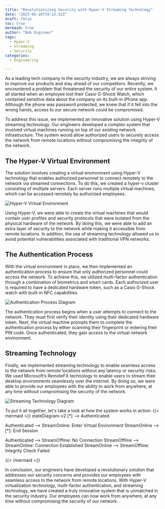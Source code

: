 ```yaml
---
title: "Revolutionizing Security with Hyper-V Streaming Technology"
date: "2023-05-28T19:13:32Z"
draft: false
toc: true
mermaid: true
author: "Bob Engineer"
tags:
  - Hyper-V
  - Streaming
  - Security
categories:
  - Engineering

---
```


As a leading tech company in the security industry, we are always striving to improve our products and stay ahead of our competitors. Recently, we encountered a problem that threatened the security of our entire system. It all started when an employee lost their Casio G-Shock Watch, which contained sensitive data about the company on its built-in iPhone app. Although the phone was password protected, we knew that if it fell into the wrong hands, access to our secure network could be compromised.

To address this issue, we implemented an innovative solution using Hyper-V streaming technology. Our engineers developed a complex system that involved virtual machines running on top of our existing network infrastructure. The system would allow authorized users to securely access the network from remote locations without compromising the integrity of the network.

## The Hyper-V Virtual Environment

The solution involves creating a virtual environment using Hyper-V technology that enables authorized personnel to connect remotely to the network via streamed connections. To do this, we created a hyper-v cluster consisting of multiple servers. Each server runs multiple virtual machines, which can be accessed remotely by authorized employees. 

![Hyper-V Virtual Environment](https://i.imgur.com/Q9sniW2.png)

Using Hyper-V, we were able to create the virtual machines that would contain user profiles and security protocols that were isolated from the physical hardware of the network. By doing this, we were able to add an extra layer of security to the network while making it accessible from remote locations. In addition, the use of streaming technology allowed us to avoid potential vulnerabilities associated with traditional VPN networks.

## The Authentication Process

With the virtual environment in place, we then implemented an authentication process to ensure that only authorized personnel could access the network. To achieve this, we utilized multi-factor authentication through a combination of biometrics and smart cards. Each authorized user is required to have a dedicated hardware token, such as a Casio G-Shock watch with built-in NFC capabilities.

![Authentication Process Diagram](https://i.imgur.com/BAZMUwN.png)

The authentication process begins when a user attempts to connect to the network. They must first verify their identity using their dedicated hardware token. Next, the virtual machine prompts them to complete the authentication process by either scanning their fingerprint or entering their PIN code. Once authenticated, they gain access to the virtual network environment.

## Streaming Technology

Finally, we implemented streaming technology to enable seamless access to the network from remote locations without any latency or security risks. We used Microsoft’s RemoteFX technology to enable users to stream their desktop environments seamlessly over the internet. By doing so, we were able to provide our employees with the ability to work from anywhere, at any time without compromising the security of the network.

![Streaming Technology Diagram](https://i.imgur.com/MRKZ6Ub.png)

To put it all together, let's take a look at how the system works in action:
{{< mermaid >}}
stateDiagram-v2
  [*] --> Authenticated
  
  Authenticated --> StreamOnline: Enter Virtual Environment
  StreamOnline --> [*]: End Session 
  
  Authenticated --> StreamOffline: No Connection
  StreamOffline --> StreamOnline: Connection Established 
  StreamOnline --> StreamOffline: Integrity Check Failed 

{{< /mermaid >}}

In conclusion, our engineers have developed a revolutionary solution that addresses our security concerns and provides our employees with seamless access to the network from remote locations. With Hyper-V virtualization technology, multi-factor authentication, and streaming technology, we have created a truly innovative system that is unmatched in the security industry. Our employees can now work from anywhere, at any time without compromising the security of our network.